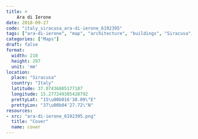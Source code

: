 ```yaml
---
title: > 
    Ara di Ierone
date: 2018-09-27
code: "italy_siracusa_ara-di-ierone_6192395"
tags: ["ara-di-ierone", "map", "architecture", "buildings", "Siracusa", "Italy"]
categories: ["Maps"]
draft: false
format:
  width: 210
  height: 297
  unit: 'mm'
location:
  place: "Siracusa"
  country: "Italy"
  latitude: 37.07436805177187
  longitude: 15.277249385428792
  prettyLat: "15\u00b016'38.09\"E"
  prettyLon: "37\u00b04'27.72\"N"
resources:
- src: "ara-di-ierone_6192395.png"
  title: "Cover"
  name: cover
---
```

